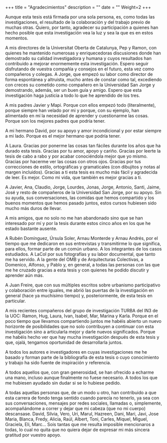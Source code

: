 +++
title = "Agradecimientos"
description = ""
date = ""
Weight=2
+++


Aunque esta tesis está firmada por una sola persona, es, como todas las investigaciones, el resultado de la colaboración y del trabajo previo de muchas otras. Quiero, por tanto, agradecer su participación a quienes han hecho posible que esta investigación vea la luz y sea la que es en estos momentos.

A mis directores de la Universitat Oberta de Catalunya, Pep y Ramon, con quienes he mantenido numerosas y enriquecedoras discusiones donde han demostrado su calidad investigadora y humana y cuyos resultados han contribuido a mejorar enormemente esta investigación. Espero seguir disfrutando de vuestra compañía y consejos en el futuro, esta vez como compañeros y colegas. A Jorge, que empezó su labor como director de forma espontánea y altruista, mucho antes de constar como tal, excediendo con creces su cometido como compañero en la Universidad San Jorge y demostrando, además, ser un buen guía y amigo. Espero que esta investigación haga justicia a todo lo que he aprendido de los tres. 

A mis padres Javier y Mapi. Porque con ellos empezó todo (literalmente), porque siempre han velado por mi y porque, con su ejemplo, han alimentado en mí la necesidad de aprender y cuestionarme las cosas. Porque son los mejores padres que podría tener. 

A mi hermano David, por su apoyo y amor incondicional y por estar siempre a mi lado. Porque es el mejor hermano que podría tener.

A Laura. Gracias por ponerme las cosas tan fáciles durante los años que ha durado esta tesis. Gracias por tu amor, apoyo y cariño. Gracias por leerte la tesis de cabo a rabo y por acabar conociéndola mejor que yo mismo. Gracias por hacerme ver las cosas con otros ojos. Gracias por tus correcciones de estilo, ortográficas y gramaticales (con dibujitos y notas al margen incluidos). Gracias a ti esta tesis es mucho más fácil y agradecida de leer. Es mejor. Como mi vida, que también es mejor gracias a ti.

A Javier, Ana, Claudio, Jorge, Lourdes, Jonas, Jorge, Antonio, Santi, Jaime, José y resto de compañeros de la Universidad San Jorge, por su apoyo. Sin su ayuda, sus conversaciones, las comidas que hemos compartido y los buenos momentos que hemos pasado juntos, estos cursos hubiesen sido mucho más duros de llevar.

A mis amigos, que no solo no me han abandonado sino que se han interesado por mí y por la tesis durante estos cinco años en los que he estado bastante ausente.

A Rubén Domínguez, Úrsula Soler, Arnau Monterde y Arnau Andrés, por el tiempo que me dedicaron en sus entrevistas y transmitirme lo que significa, para ellos, formar parte de un común urbano. A los integrantes de los casos estudiados. A LaCol por sus fotografías y su labor documental, que tanto me ha servido. A la gente del OMB y de Arquitecturas Colectivas, a Domenico, Alfonso, y Pablo y, en general, a todas las personas con las que me he cruzado gracias a esta tesis y con quienes he podido discutir y aprender aún más.

A Juan Freire, que con sus múltiples escritos sobre urbanismo participativo y colaboración entre iguales, me abrió las puertas de la investigación en general (hace ya muchísimo tiempo) y, posteriormente, de esta tesis en particular.

A mis recientes compañeros del grupo de investigación TURBA del IN3 de la UOC: Ramon, Hug, Laura, Ivan, Isabel, Mar, Marina y Karla. Porque en el poco tiempo que llevamos compartiendo juntos me habéis abierto un nuevo horizonte de posibilidades que no solo contribuyen a continuar con esta investigación sino a articularla mejor y darle nuevos significados. Porque me habéis hecho ver que hay mucha investigación después de esta tesis y que, ojalá, tengamos oportunidad de desarrollarla juntos.

A todos los autores e investigadores en cuyas investigaciones me he basado y forman parte de la bibliografía de esta tesis o cuyo conocimiento y trabajo ha sido fuente de inspiración y referencia.

A todos aquellos que, con gran generosidad, se han ofrecido a echarme una mano, incluso aunque finalmente no fuese necesario. A todos los que me hubiesen ayudado sin dudar si se lo hubiese pedido.

A todas aquellas personas que, de un modo u otro, han contribuido a que esta carrera de fondo tenga sentido cuando parecía no tenerlo, ya sea con sus conversaciones, mensajes por redes sociales, llamadas o, simplemente, acompañándome a correr y dejar que mi cabeza (que no mi cuerpo) descansase. David, Silvia, Vero, Uri, Marul, Hazreen, Dani, Mari, Javi, Jose Maria, Blanca, Fredy, Alicia, Raúl, Albert, Toni, Carles, Miquel, Miguel, Graciela, Eli, Marc… Sois tantas que me resulta imposible mencionaros a todas, lo cual no quita que no quiera dejar de expresar mi más sincera gratitud por vuestro apoyo.
